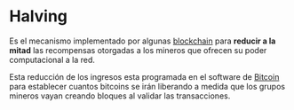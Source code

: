 # Halving

Es el mecanismo implementado por algunas [blockchain] para **reducir a la mitad** las recompensas otorgadas a los
mineros que ofrecen su poder computacional a la red.

Esta reducción de los ingresos esta programada en el software de [Bitcoin] para establecer cuantos bitcoins se irán
liberando a medida que los grupos mineros vayan creando bloques al validar las transacciones.

[blockchain]: /
[bitcoin]: /bitcoin/
